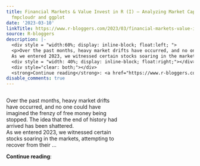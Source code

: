 ```yaml
---
title: Financial Markets & Value Invest in R (I) – Analyzing Market Cap data with
  fmpcloudr and ggplot
date: '2023-03-10'
linkTitle: https://www.r-bloggers.com/2023/03/financial-markets-value-invest-in-r-i-analyzing-market-cap-data-with-fmpcloudr-and-ggplot/
source: R-bloggers
description: |-
  <div style = "width:60%; display: inline-block; float:left; ">
  <p>Over the past months, heavy market drifts have occurred, and no one could have imagined the frenzy of free money being stopped. The idea that the end of history had arrived has been shattered.<br />
  As we entered 2023, we witnessed certain stocks soaring in the markets, attempting to recover from their ...</p></div>
  <div style = "width: 40%; display: inline-block; float:right;"></div>
  <div style="clear: both;"></div>
  <strong>Continue reading</strong>: <a href="https://www.r-bloggers.com/2023/03/financial-markets-value-invest-in-r-i ...
disable_comments: true
---
```

<div style = "width:60%; display: inline-block; float:left; ">
<p>Over the past months, heavy market drifts have occurred, and no one could have imagined the frenzy of free money being stopped. The idea that the end of history had arrived has been shattered.<br />
As we entered 2023, we witnessed certain stocks soaring in the markets, attempting to recover from their ...</p></div>
<div style = "width: 40%; display: inline-block; float:right;"></div>
<div style="clear: both;"></div>
<strong>Continue reading</strong>: <a href="https://www.r-bloggers.com/2023/03/financial-markets-value-invest-in-r-i ...